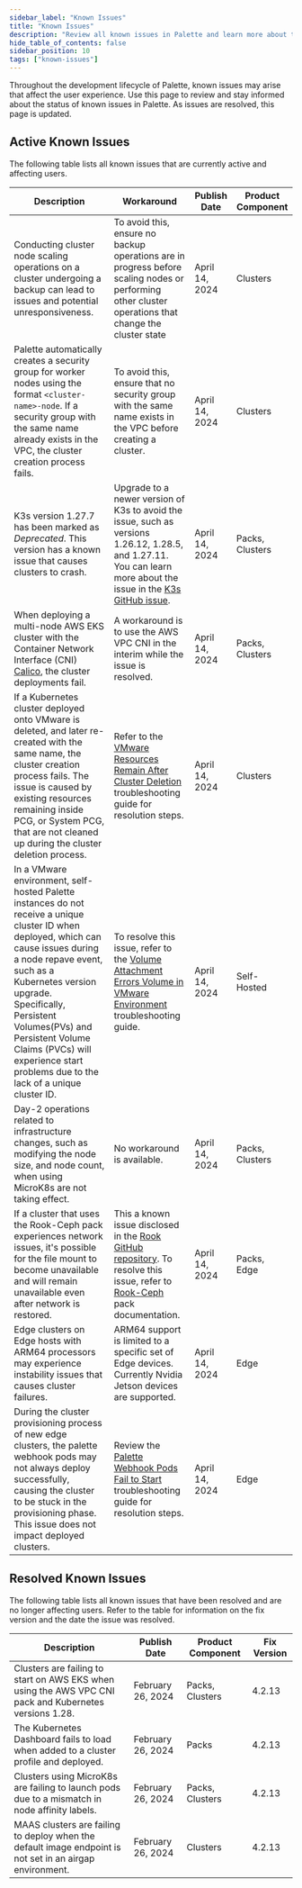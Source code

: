 ```yaml
---
sidebar_label: "Known Issues"
title: "Known Issues"
description: "Review all known issues in Palette and learn more about their status."
hide_table_of_contents: false
sidebar_position: 10
tags: ["known-issues"]
---
```


Throughout the development lifecycle of Palette, known issues may arise that affect the user experience. Use this page
to review and stay informed about the status of known issues in Palette. As issues are resolved, this page is updated.

## Active Known Issues

The following table lists all known issues that are currently active and affecting users.

| Description                                                                                                                                                                                                                                                                                                                                        | Workaround                                                                                                                                                                                                                                                                     | Publish Date   | Product Component |
| -------------------------------------------------------------------------------------------------------------------------------------------------------------------------------------------------------------------------------------------------------------------------------------------------------------------------------------------------- | ------------------------------------------------------------------------------------------------------------------------------------------------------------------------------------------------------------------------------------------------------------------------------ | -------------- | ----------------- |
| Conducting cluster node scaling operations on a cluster undergoing a backup can lead to issues and potential unresponsiveness.                                                                                                                                                                                                                     | To avoid this, ensure no backup operations are in progress before scaling nodes or performing other cluster operations that change the cluster state                                                                                                                           | April 14, 2024 | Clusters          |
| Palette automatically creates a security group for worker nodes using the format `<cluster-name>-node`. If a security group with the same name already exists in the VPC, the cluster creation process fails.                                                                                                                                      | To avoid this, ensure that no security group with the same name exists in the VPC before creating a cluster.                                                                                                                                                                   | April 14, 2024 | Clusters          |
| K3s version 1.27.7 has been marked as _Deprecated_. This version has a known issue that causes clusters to crash.                                                                                                                                                                                                                                  | Upgrade to a newer version of K3s to avoid the issue, such as versions 1.26.12, 1.28.5, and 1.27.11. You can learn more about the issue in the [K3s GitHub issue](https://github.com/k3s-io/k3s/issues/9047).                                                                  | April 14, 2024 | Packs, Clusters   |
| When deploying a multi-node AWS EKS cluster with the Container Network Interface (CNI) [Calico](../integrations/calico.md), the cluster deployments fail.                                                                                                                                                                                          | A workaround is to use the AWS VPC CNI in the interim while the issue is resolved.                                                                                                                                                                                             | April 14, 2024 | Packs, Clusters   |
| If a Kubernetes cluster deployed onto VMware is deleted, and later re-created with the same name, the cluster creation process fails. The issue is caused by existing resources remaining inside PCG, or System PCG, that are not cleaned up during the cluster deletion process.                                                                  | Refer to the [VMware Resources Remain After Cluster Deletion](../troubleshooting/pcg.md#scenario---vmware-resources-remain-after-cluster-deletion) troubleshooting guide for resolution steps.                                                                                 | April 14, 2024 | Clusters          |
| In a VMware environment, self-hosted Palette instances do not receive a unique cluster ID when deployed, which can cause issues during a node repave event, such as a Kubernetes version upgrade. Specifically, Persistent Volumes(PVs) and Persistent Volume Claims (PVCs) will experience start problems due to the lack of a unique cluster ID. | To resolve this issue, refer to the [Volume Attachment Errors Volume in VMware Environment](../troubleshooting/palette-upgrade.md#volume-attachment-errors-volume-in-vmware-environment) troubleshooting guide.                                                                | April 14, 2024 | Self-Hosted       |
| Day-2 operations related to infrastructure changes, such as modifying the node size, and node count, when using MicroK8s are not taking effect.                                                                                                                                                                                                    | No workaround is available.                                                                                                                                                                                                                                                    | April 14, 2024 | Packs, Clusters   |
| If a cluster that uses the Rook-Ceph pack experiences network issues, it's possible for the file mount to become unavailable and will remain unavailable even after network is restored.                                                                                                                                                           | This a known issue disclosed in the [Rook GitHub repository](https://github.com/rook/rook/issues/13818). To resolve this issue, refer to [Rook-Ceph](../integrations/rook-ceph.md#file-mount-becomes-unavailable-after-cluster-experiences-network-issues) pack documentation. | April 14, 2024 | Packs, Edge       |
| Edge clusters on Edge hosts with ARM64 processors may experience instability issues that causes cluster failures.                                                                                                                                                                                                                                  | ARM64 support is limited to a specific set of Edge devices. Currently Nvidia Jetson devices are supported.                                                                                                                                                                     | April 14, 2024 | Edge              |
| During the cluster provisioning process of new edge clusters, the palette webhook pods may not always deploy successfully, causing the cluster to be stuck in the provisioning phase. This issue does not impact deployed clusters.                                                                                                                | Review the [Palette Webhook Pods Fail to Start](../troubleshooting/edge.md#scenario---palette-webhook-pods-fail-to-start) troubleshooting guide for resolution steps.                                                                                                          | April 14, 2024 | Edge              |

## Resolved Known Issues

The following table lists all known issues that have been resolved and are no longer affecting users. Refer to the table
for information on the fix version and the date the issue was resolved.

| Description                                                                                              | Publish Date      | Product Component | Fix Version |
| -------------------------------------------------------------------------------------------------------- | ----------------- | ----------------- | ----------- |
| Clusters are failing to start on AWS EKS when using the AWS VPC CNI pack and Kubernetes versions 1.28.   | February 26, 2024 | Packs, Clusters   | 4.2.13      |
| The Kubernetes Dashboard fails to load when added to a cluster profile and deployed.                     | February 26, 2024 | Packs             | 4.2.13      |
| Clusters using MicroK8s are failing to launch pods due to a mismatch in node affinity labels.            | February 26, 2024 | Packs, Clusters   | 4.2.13      |
| MAAS clusters are failing to deploy when the default image endpoint is not set in an airgap environment. | February 26, 2024 | Clusters          | 4.2.13      |
